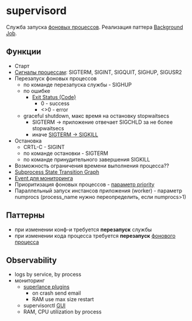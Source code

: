# supervisord

Служба запуска [фоновых процессов](http://supervisord.org/introduction.html).
Реализация паттера [Background Job](../../arch/pattern/background.job.md).

## Функции

- Старт
- [Сигналы процессам](http://supervisord.org/running.html#signals): SIGTERM, SIGINT, SIGQUIT, SIGHUP, SIGUSR2
- Перезапуск фоновых процессов 
	- по команде перезапуска службы - SIGHUP 
	- по ошибке
		- [Exit Status (Code)](https://blog.programster.org/supervisor-stop-subprocesses-entering-fatal-state)
			- 0 - success
			- <>0 - error
	- graceful shutdown, макс время на остановку stopwaitsecs
		- SIGTERM -> приложение отвечает SIGCHLD за не более stopwaitsecs
		- иначе [SIGTERM -> SIGKILL](https://medium.com/naukri-engineering/using-supervisor-to-manage-processes-in-linux-98ae4894e9c7)
- Остановка	
	- CRTL-C - SIGINT
	- по команде остановки - SIGTERM
	- по команде принудительного завершения SIGKILL
- Возможность ограничения времени выполнения процесса?? 
- [Subprocess State Transition Graph](http://supervisord.org/subprocess.html#id4)
- [Event для мониторинга](http://supervisord.org/events.html#event-types)
- Приоритизация фоновых процессов - [параметр priority](http://supervisord.org/configuration.html#program-x-section-settings)
- Параллельный запуск инстансов приложения (worker) - параметр numprocs (process_name нужно переопределить, если numprocs>1)

## Паттерны

- при изменении конф-и требуется __перезапуск__ службы
- при изменении кода процесса требуется __перезапуск__ [фонового процесса](https://blog-programmista.ru/post/75-php-kak-sozdat-programmu-demon-na-php-daemon.html)

## Observability

- logs by service, by process
- мониторинг
	- [superlance plugins](https://github.com/Supervisor/superlance/blob/main/docs/index.rst)
		- on crash send email
		- RAM use max size restart
	- supervisorctl [GUI](https://pro-prof.com/forums/topic/supervisord-инструмент-для-контроля-запущенны)
	- RAM, CPU utilization by process